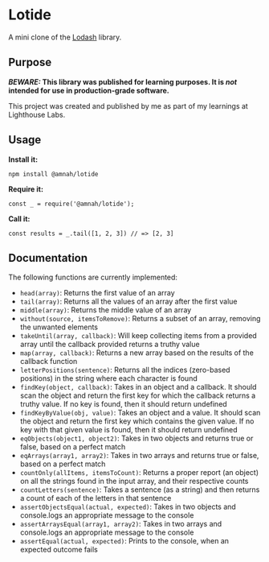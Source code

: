 # Lotide

A mini clone of the [Lodash](https://lodash.com) library.

## Purpose

**_BEWARE:_ This library was published for learning purposes. It is _not_ intended for use in production-grade software.**

This project was created and published by me as part of my learnings at Lighthouse Labs. 

## Usage

**Install it:**

`npm install @amnah/lotide`

**Require it:**

`const _ = require('@amnah/lotide');`

**Call it:**

`const results = _.tail([1, 2, 3]) // => [2, 3]`

## Documentation

The following functions are currently implemented:

* `head(array)`: Returns the first value of an array
* `tail(array)`: Returns all the values of an array after the first value
* `middle(array)`: Returns the middle value of an array
* `without(source, itemsToRemove)`: Returns a subset of an array, removing the unwanted elements
* `takeUntil(array, callback)`: Will keep collecting items from a provided array until the callback provided returns a truthy value
* `map(array, callback)`: Returns a new array based on the results of the callback function
* `letterPositions(sentence)`: Returns all the indices (zero-based positions) in the string where each character is found
* `findKey(object, callback)`: Takes in an object and a callback. It should scan the object and return the first key for which the callback returns a truthy value. If no key is found, then it should return undefined
* `findKeyByValue(obj, value)`: Takes an object and a value. It should scan the object and return the first key which contains the given value. If no key with that given value is found, then it should return undefined
* `eqObjects(object1, object2)`: Takes in two objects and returns true or false, based on a perfect match
* `eqArrays(array1, array2)`: Takes in two arrays and returns true or false, based on a perfect match
* `countOnly(allItems, itemsToCount)`: Returns a proper report (an object) on all the strings found in the input array, and their respective counts
* `countLetters(sentence)`: Takes a sentence (as a string) and then returns a count of each of the letters in that sentence
* `assertObjectsEqual(actual, expected)`: Takes in two objects and console.logs an appropriate message to the console
* `assertArraysEqual(array1, array2)`: Takes in two arrays and console.logs an appropriate message to the console
* `assertEqual(actual, expected)`: Prints to the console, when an expected outcome fails